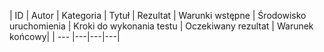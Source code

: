 | ID |	Autor |	Kategoria |	Tytuł |	Rezultat |	Warunki wstępne |	Środowisko uruchomienia |	Kroki do wykonania testu |	Oczekiwany rezultat |	Warunek końcowy|
| --- |---|---|---|
